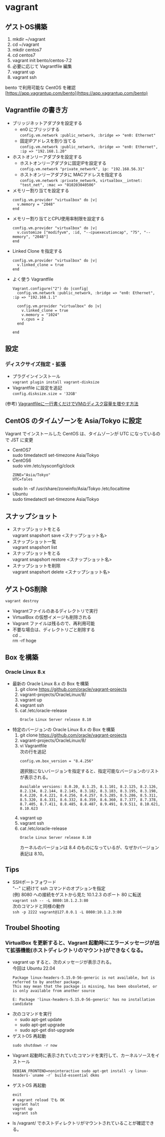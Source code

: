 # vagrant

## ゲストOS構築
1. mkdir ~/vagrant
1. cd ~/vagrant
1. mkdir centos7
1. cd centos7
1. vagrant init bento/centos-7.2
1. 必要に応じて Vagrantfile 編集
1. vagrant up
1. vagrant ssh

bento で利用可能な CentOS を確認  
[https://app.vagrantup.com/bento](https://app.vagrantup.com/bento)

## Vagrantfile の書き方
- ブリッジネットアダプタを設定する
  - en0 にブリッジする  
`config.vm.network :public_network, :bridge => "en0: Ethernet"`
  - 固定IPアドレスを割り当てる  
`config.vm.network :public_network, :bridge => "en0: Ethernet", :ip => "192.168.1.20"`
- ホストオンリーアダプタを設定する
  - ホストオンリーアダプタに固定IPを設定する  
`config.vm.network "private_network", ip: "192.168.56.31"`
  - ホストオンリーアダプタに MACアドレスを指定する  
`config.vm.network :private_network, virtualbox__intnet: "test_net", :mac => "010203040506"`
- メモリー割り当てを設定する  
    ```
    config.vm.provider "virtualbox" do |v|
      v.memory = "2048"
    end
    ```
- メモリー割り当てとCPU使用率制限を設定する  
    ```
    config.vm.provider "virtualbox" do |v|
      v.customize ["modifyvm", :id, "--cpuexecutioncap", "75", "--memory", "2048"]
    end
    ```
- Linked Clone を指定する  
    ```
    config.vm.provider "virtualbox" do |v|
      v.linked_clone = true
    end
    ```
* よく使う Vagrantfile  
  ```
  Vagrant.configure("2") do |config|
    config.vm.network :public_network, :bridge => "en0: Ethernet", :ip => "192.168.1.1"
  
    config.vm.provider "virtualbox" do |v|
      v.linked_clone = true
      v.memory = "1024"
      v.cpus = 2
    end
  
  end
  ```

## 設定
### ディスクサイズ指定・拡張

* プラグインインストール  
`vagrant plugin install vagrant-disksize`
* Vagrantfile に設定を追記  
`config.disksize.size = '32GB'`

(参考) [Vagrantfileに一行書くだけでVMのディスク容量を増やす方法](https://qiita.com/yut_h1979/items/c84c490053877beee5c1)

## CentOS のタイムゾーンを Asia/Tokyo に設定
Vagrant でインストールした CentOS は、タイムゾーンが UTC になっているので JST に変更

- CentOS7  
  sudo timedatectl set-timezone Asia/Tokyo
- CentOS6  
  sudo vim /etc/sysconfig/clock
  ```
  ZONE="Asia/Tokyo"
  UTC=fales
  ```
  sudo ln -sf /usr/share/zoneinfo/Asia/Tokyo /etc/localtime
- Ubuntu  
  sudo timedatectl set-timezone Asia/Tokyo

## スナップショット

* スナップショットをとる  
vagrant snapshort save <スナップショット名>
* スナップショット一覧  
vagrant snapshort list
* スナップショットをとる  
vagrant snapshort restore <スナップショット名>
* スナップショットを削除  
vagrant snapshort delete <スナップショット名>


## ゲストOS削除
`vagrant destroy`
* Vagrantファイルのあるディレクトリで実行
* VirtualBox の仮想イメージも削除される
* Vagrant ファイルは残るので、再利用可能
* 不要な場合は、ディレクトリごと削除する  
cd ..  
rm -rf hoge

## Box を構築

### Oracle Linux 8.x

* 最新の Oracle Linux 8.x の Box を構築
  1. git clone https://github.com/oracle/vagrant-projects
  1. vagrant-projects/OracleLinux/8/
  1. vagrant up
  1. vagrant ssh
  1. cat /etc/oracle-release
     ```
     Oracle Linux Server release 8.10
     ```
* 特定のバージョンの Oracle Linux 8.x の Box を構築
  1. git clone https://github.com/oracle/vagrant-projects
  1. vagrant-projects/OracleLinux/8/
  1. vi Vagrantfile  
     次の行を追記
     ```
     config.vm.box_version = "8.4.256"
     ```  
     選択肢にないバージョンを指定すると、指定可能なバージョンのリストが表示される。
     ```
     Available versions: 8.0.20, 8.1.25, 8.1.101, 8.2.125, 8.2.126, 8.2.134, 8.2.144, 8.2.145, 8.3.182, 8.3.183, 8.3.195, 8.3.198, 8.4.220, 8.4.221, 8.4.256, 8.4.257, 8.5.285, 8.5.286, 8.5.311, 8.5.320, 8.6.331, 8.6.332, 8.6.359, 8.6.360, 8.7.377, 8.7.378, 8.7.405, 8.7.411, 8.8.485, 8.8.487, 8.9.491, 8.9.511, 8.10.621, 8.10.623
     ```
  1. vagrant up
  1. vagrant ssh
  1. cat /etc/oracle-release
     ```
     Oracle Linux Server release 8.10
     ```
     カーネルのバージョンは 8.4 のものになっているが、なぜかバージョン表記は 8.10。

## Tips

* SSHポートフォワード  
  "--" に続けて ssh コマンドのオプションを指定  
  (例) 8080 への接続をゲストから見た 10.1.2.3 のポート 80 に転送  
  `vagrant ssh -- -L 8080:10.1.2.3:80`  
  次のコマンドと同様の動作  
  `ssh -p 2222 vagrant@127.0.0.1 -L 8080:10.1.2.3:80`

## Troubel Shooting

### VirtualBox を更新すると、Vagrant 起動時にエラーメッセージが出て拡張機能(ホストディレクトリのマウント)ができなくなる。

* vagrant up すると、次のメッセージが表示される。  
  今回は Ubuntu 22.04
  ```
  Package linux-headers-5.15.0-56-generic is not available, but is referred to by another package.
  This may mean that the package is missing, has been obsoleted, or
  is only available from another source

  E: Package 'linux-headers-5.15.0-56-generic' has no installation candidate
  ```
* 次のコマンドを実行
  * sudo apt-get update
  * sudo apt-get upgrade
  * sudo apt-get dist-upgrade
* ゲストOS 再起動
  ```
  sudo shutdown -r now
  ```
* Vagrant 起動時に表示されていたコマンドを実行して、カーネルソースをイストール
  ```
  DEBIAN_FRONTEND=noninteractive sudo apt-get install -y linux-headers-`uname -r` build-essential dkms
  ```
* ゲストOS 再起動
  ```
  exit
  # vagrant reload でも OK
  vagrant halt
  vagrnt up
  vagrant ssh
  ```
* ls /vagrant/ でホストディレクトリがマウントされていることが確認できる。

